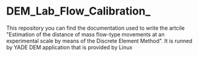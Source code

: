 # DEM_Lab_Flow_Calibration_
This repository you can find the documentation used to write the artcile "Estimation of the distance of mass flow-type movements at an experimental scale by means of the Discrete Element Method". It is runned by YADE DEM application that is provided by Linux
